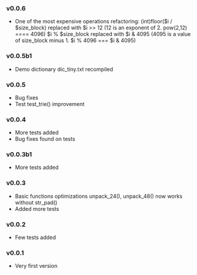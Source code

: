 ### v0.0.6
- One of the most expensive operations refactoring: 
(int)floor($i / $size_block) replaced with $i >> 12 (12 is an exponent of 2. pow(2,12) ==== 4096)
$i % $size_block replaced with $i & 4095 (4095 is a value of size_block minus 1. $i % 4096 === $i & 4095)

### v0.0.5b1
- Demo dictionary dic_tiny.txt recompiled

### v0.0.5
- Bug fixes
- Test test_trie() improvement

### v0.0.4
- More tests added
- Bug fixes found on tests

### v0.0.3b1
- More tests added

### v0.0.3
- Basic functions optimizations unpack_24(), unpack_48() now works 
without str_pad()
- Added more tests

### v0.0.2
- Few tests added

### v0.0.1
- Very first version